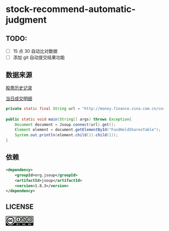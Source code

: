 # stock-recommend-automatic-judgment

## TODO:

- [ ] 15 点 30 自动比对数据
- [ ] 添加 git 自动提交结果功能

## 数据来源

[股票历史记录](http://money.finance.sina.com.cn/corp/go.php/vMS_MarketHistory/stockid/600071.phtml)

[当日成交明细](http://vip.stock.finance.sina.com.cn/quotes_service/view/vMS_tradedetail.php?symbol=sh600071)

```java
private static final String url = "http://money.finance.sina.com.cn/corp/go.php/vMS_MarketHistory/stockid/600071.phtml";

public static void main(String[] args) throws Exception{
    Document document = Jsoup.connect(url).get();
    Element element = document.getElementById("FundHoldSharesTable");
    System.out.println(element.child(1).child(1));
}
```

## 依赖

```xml
<dependency>
    <groupId>org.jsoup</groupId>
    <artifactId>jsoup</artifactId>
    <version>1.8.3</version>
</dependency>
```

## LICENSE

![](LICENSE.png)